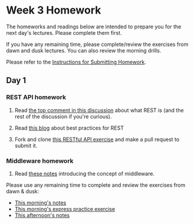 # Week 3 Homework

The homeworks and readings below are intended to prepare you for the next day's lectures. Please complete them first.

If you have any remaining time, please complete/review the exercises from dawn and dusk lectures. You can also review the morning drills.

Please refer to the [Instructions for Submitting Homework](/how-to/homework-submission.md).


## Day 1

### REST API homework

1. Read [the top comment in this discussion](http://stackoverflow.com/questions/671118/what-exactly-is-restful-programming) about what REST is (and the rest of the discussion if you're curious).

1. Read [this blog](http://blog.mwaysolutions.com/2014/06/05/10-best-practices-for-better-restful-api/) about best practices for REST

1. Fork and clone [this RESTful API exercise](https://github.com/sf-wdi-27-28/restful-api-exercises) and make a pull request to submit it.

### Middleware homework

1. Read [these notes](https://github.com/SF-WDI-LABS/shared_modules/blob/master/02-express-mongo-crud/express-params-queries/27-28/middleware_reading.md) introducing the concept of middleware.

Please use any remaining time to complete and review the exercises from dawn & dusk:

* [This morning's notes](https://github.com/SF-WDI-LABS/shared_modules/tree/master/02-express-mongo-crud/intro-express/27-28)
* [This morning's express practice exercise](https://github.com/SF-WDI-LABS/express-intro)
* [This afternoon's notes](https://github.com/SF-WDI-LABS/shared_modules/tree/master/02-express-mongo-crud/express-params-queries/27-28)

<!--
## Day 2

1. Reading
2. Bonus/Stretch

Please use any remaining time to complete and review the exercises from dawn & dusk.
-->

<!--
## Day 3

1. Reading
2. Bonus/Stretch

Please use any remaining time to complete and review the exercises from dawn & dusk.
-->

<!--
## Day 4

1. Reading
2. Friday Review Prep
    - Complete the [Week 3 Self-Assessment](#PENDING) and identify 2 topics you want to review tomorrow
    - Ask and/or upvote 3 questions on QuestionCookie: http://www.questioncookie.com/wdi-27-28-w3-review

Please use any remaining time to complete and review the exercises from dawn & dusk.
-->

<!--
## Day 5 - Weekend Homework

1. Reading
2. Weekend Lab

Please use any remaining time to review exercises/drills from the week! And don't forget to sleep!
-->
